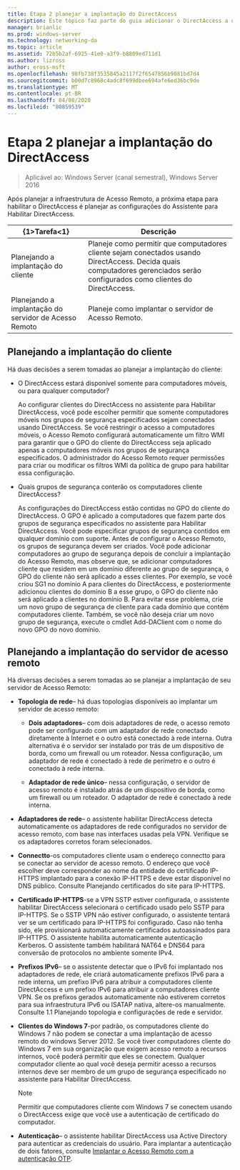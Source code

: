 ```yaml
---
title: Etapa 2 planejar a implantação do DirectAccess
description: Este tópico faz parte do guia adicionar o DirectAccess a uma implantação de VPN (acesso remoto) existente para o Windows Server 2016
manager: brianlic
ms.prod: windows-server
ms.technology: networking-da
ms.topic: article
ms.assetid: 72b5b2af-6925-41e0-a3f9-b8809ed711d1
ms.author: lizross
author: eross-msft
ms.openlocfilehash: 98fb738f3535845a2117f2f6547856b9081bd7d4
ms.sourcegitcommit: b00d7c8968c4adc8f699dbee694afe6ed36bc9de
ms.translationtype: MT
ms.contentlocale: pt-BR
ms.lasthandoff: 04/08/2020
ms.locfileid: "80859539"
---
```

# <a name="step-2-plan-the-directaccess-deployment"></a>Etapa 2 planejar a implantação do DirectAccess

>Aplicável ao: Windows Server (canal semestral), Windows Server 2016

Após planejar a infraestrutura de Acesso Remoto, a próxima etapa para habilitar o DirectAccess é planejar as configurações do Assistente para Habilitar DirectAccess.  
  
|{1&gt;Tarefa&lt;1}|Descrição|  
|----|--------|  
|Planejando a implantação do cliente|Planeje como permitir que computadores cliente sejam conectados usando DirectAccess. Decida quais computadores gerenciados serão configurados como clientes do DirectAccess.|  
|Planejando a implantação do servidor de Acesso Remoto|Planeje como implantar o servidor de Acesso Remoto.|  
  
## <a name="planning-for-client-deployment"></a><a name="bkmk_2_1_client"></a>Planejando a implantação do cliente  
Há duas decisões a serem tomadas ao planejar a implantação do cliente:  
  
-   O DirectAccess estará disponível somente para computadores móveis, ou para qualquer computador?  
  
    Ao configurar clientes do DirectAccess no assistente para Habilitar DirectAccess, você pode escolher permitir que somente computadores móveis nos grupos de segurança especificados sejam conectados usando DirectAccess. Se você restringir o acesso a computadores móveis, o Acesso Remoto configurará automaticamente um filtro WMI para garantir que o GPO do cliente do DirectAccess seja aplicado apenas a computadores móveis nos grupos de segurança especificados. O administrador do Acesso Remoto requer permissões para criar ou modificar os filtros WMI da política de grupo para habilitar essa configuração.  
  
-   Quais grupos de segurança conterão os computadores cliente DirectAccess?  
  
    As configurações do DirectAccess estão contidas no GPO do cliente do DirectAccess. O GPO é aplicado a computadores que fazem parte dos grupos de segurança especificados no assistente para Habilitar DirectAccess. Você pode especificar grupos de segurança contidos em qualquer domínio com suporte. Antes de configurar o Acesso Remoto, os grupos de segurança devem ser criados. Você pode adicionar computadores ao grupo de segurança depois de concluir a implantação do Acesso Remoto, mas observe que, se adicionar computadores cliente que residem em um domínio diferente ao grupo de segurança, o GPO do cliente não será aplicado a esses clientes. Por exemplo, se você criou SG1 no domínio A para clientes do DirectAccess, e posteriormente adicionou clientes do domínio B a esse grupo, o GPO do cliente não será aplicado a clientes no domínio B. Para evitar esse problema, crie um novo grupo de segurança de cliente para cada domínio que contém computadores cliente. Também, se você não deseja criar um novo grupo de segurança, execute o cmdlet Add-DAClient com o nome do novo GPO do novo domínio.  
  
## <a name="planning-for-remote-access-server-deployment"></a><a name="bkmk_2_2_server"></a>Planejando a implantação do servidor de acesso remoto  
Há diversas decisões a serem tomadas ao se planejar a implantação de seu servidor de Acesso Remoto:  
  
-   **Topologia de rede**– há duas topologias disponíveis ao implantar um servidor de acesso remoto:  
  
    -   **Dois adaptadores**– com dois adaptadores de rede, o acesso remoto pode ser configurado com um adaptador de rede conectado diretamente à Internet e o outro está conectado à rede interna. Outra alternativa é o servidor ser instalado por trás de um dispositivo de borda, como um firewall ou um roteador. Nessa configuração, um adaptador de rede é conectado à rede de perímetro e o outro é conectado à rede interna.  
  
    -   **Adaptador de rede único**– nessa configuração, o servidor de acesso remoto é instalado atrás de um dispositivo de borda, como um firewall ou um roteador. O adaptador de rede é conectado à rede interna.  
  
-   **Adaptadores de rede**– o assistente habilitar DirectAccess detecta automaticamente os adaptadores de rede configurados no servidor de acesso remoto, com base nas interfaces usadas pela VPN. Verifique se os adaptadores corretos foram selecionados.  
  
-   **Connectto**-os computadores cliente usam o endereço connectto para se conectar ao servidor de acesso remoto. O endereço que você escolher deve corresponder ao nome da entidade do certificado IP-HTTPS implantado para a conexão IP-HTTPS e deve estar disponível no DNS público. Consulte Planejando certificados do site para IP-HTTPS.  
  
-   **Certificado IP-HTTPS**-se a VPN SSTP estiver configurada, o assistente habilitar DirectAccess selecionará o certificado usado pelo SSTP para IP-HTTPS. Se o SSTP VPN não estiver configurado, o assistente tentará ver se um certificado para IP-HTTPS foi configurado. Caso não tenha sido, ele provisionará automaticamente certificados autoassinados para IP-HTTPS. O assistente habilita automaticamente autenticação Kerberos. O assistente também habilitará NAT64 e DNS64 para conversão de protocolos no ambiente somente IPv4.  
  
-   **Prefixos IPv6**– se o assistente detectar que o IPv6 foi implantado nos adaptadores de rede, ele criará automaticamente prefixos IPv6 para a rede interna, um prefixo IPv6 para atribuir a computadores cliente DirectAccess e um prefixo IPv6 para atribuir a computadores cliente VPN. Se os prefixos gerados automaticamente não estiverem corretos para sua infraestrutura IPv6 ou ISATAP nativa, altere-os manualmente. Consulte 1.1 Planejando topologia e configurações de rede e servidor.  
  
-   **Clientes do Windows 7**-por padrão, os computadores cliente do Windows 7 não podem se conectar a uma implantação de acesso remoto do windows Server 2012. Se você tiver computadores cliente do Windows 7 em sua organização que exigem acesso remoto a recursos internos, você poderá permitir que eles se conectem. Qualquer computador cliente ao qual você deseja permitir acesso a recursos internos deve ser membro de um grupo de segurança especificado no assistente para Habilitar DirectAccess.  
  
    > [!NOTE]
    > Permitir que computadores cliente com Windows 7 se conectem usando o DirectAccess exige que você use a autenticação de certificado do computador.
  
-   **Autenticação**– o assistente habilitar DirectAccess usa Active Directory para autenticar as credenciais do usuário. Para implantar a autenticação de dois fatores, consulte [Implantar o Acesso Remoto com a autenticação OTP](../../ras/otp/Deploy-RA-OTP.md).  
  

  


